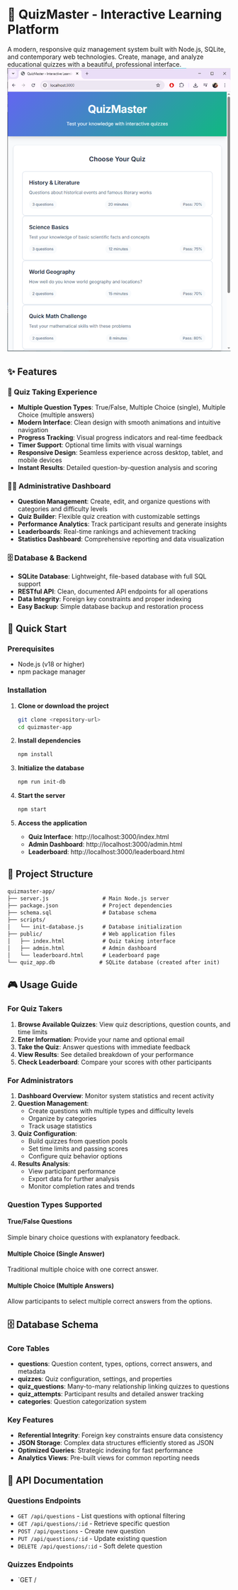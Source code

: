 # 🧠 QuizMaster - Interactive Learning Platform

A modern, responsive quiz management system built with Node.js, SQLite, and contemporary web technologies. Create, manage, and analyze educational quizzes with a beautiful, professional interface.
 ![Image Alt](https://github.com/stratum01/quizmaster/blob/fdd0e7bfa3398a6775784b482ad42ffe2238de09/screenshots/01-quiz_list_index.png)
## ✨ Features

### 🎯 Quiz Taking Experience
- **Multiple Question Types**: True/False, Multiple Choice (single), Multiple Choice (multiple answers)
- **Modern Interface**: Clean design with smooth animations and intuitive navigation
- **Progress Tracking**: Visual progress indicators and real-time feedback
- **Timer Support**: Optional time limits with visual warnings
- **Responsive Design**: Seamless experience across desktop, tablet, and mobile devices
- **Instant Results**: Detailed question-by-question analysis and scoring

### 👩‍💼 Administrative Dashboard
- **Question Management**: Create, edit, and organize questions with categories and difficulty levels
- **Quiz Builder**: Flexible quiz creation with customizable settings
- **Performance Analytics**: Track participant results and generate insights
- **Leaderboards**: Real-time rankings and achievement tracking
- **Statistics Dashboard**: Comprehensive reporting and data visualization

### 🗄️ Database & Backend
- **SQLite Database**: Lightweight, file-based database with full SQL support
- **RESTful API**: Clean, documented API endpoints for all operations
- **Data Integrity**: Foreign key constraints and proper indexing
- **Easy Backup**: Simple database backup and restoration process

## 🚀 Quick Start

### Prerequisites
- Node.js (v18 or higher)
- npm package manager

### Installation

1. **Clone or download the project**
   ```bash
   git clone <repository-url>
   cd quizmaster-app
   ```

2. **Install dependencies**
   ```bash
   npm install
   ```

3. **Initialize the database**
   ```bash
   npm run init-db
   ```

4. **Start the server**
   ```bash
   npm start
   ```

5. **Access the application**
   - **Quiz Interface**: http://localhost:3000/index.html
   - **Admin Dashboard**: http://localhost:3000/admin.html
   - **Leaderboard**: http://localhost:3000/leaderboard.html

## 📁 Project Structure

```
quizmaster-app/
├── server.js                 # Main Node.js server
├── package.json              # Project dependencies
├── schema.sql                # Database schema
├── scripts/
│   └── init-database.js      # Database initialization
├── public/                   # Web application files
│   ├── index.html            # Quiz taking interface
│   ├── admin.html            # Admin dashboard
│   └── leaderboard.html      # Leaderboard page
└── quiz_app.db              # SQLite database (created after init)
```

## 🎮 Usage Guide

### For Quiz Takers

1. **Browse Available Quizzes**: View quiz descriptions, question counts, and time limits
2. **Enter Information**: Provide your name and optional email
3. **Take the Quiz**: Answer questions with immediate feedback
4. **View Results**: See detailed breakdown of your performance
5. **Check Leaderboard**: Compare your scores with other participants

### For Administrators

1. **Dashboard Overview**: Monitor system statistics and recent activity
2. **Question Management**: 
   - Create questions with multiple types and difficulty levels
   - Organize by categories
   - Track usage statistics
3. **Quiz Configuration**:
   - Build quizzes from question pools
   - Set time limits and passing scores
   - Configure quiz behavior options
4. **Results Analysis**: 
   - View participant performance
   - Export data for further analysis
   - Monitor completion rates and trends

### Question Types Supported

#### True/False Questions
Simple binary choice questions with explanatory feedback.

#### Multiple Choice (Single Answer)
Traditional multiple choice with one correct answer.

#### Multiple Choice (Multiple Answers)
Allow participants to select multiple correct answers from the options.

## 🗄️ Database Schema

### Core Tables

- **questions**: Question content, types, options, correct answers, and metadata
- **quizzes**: Quiz configuration, settings, and properties
- **quiz_questions**: Many-to-many relationship linking quizzes to questions
- **quiz_attempts**: Participant results and detailed answer tracking
- **categories**: Question categorization system

### Key Features

- **Referential Integrity**: Foreign key constraints ensure data consistency
- **JSON Storage**: Complex data structures efficiently stored as JSON
- **Optimized Queries**: Strategic indexing for fast performance
- **Analytics Views**: Pre-built views for common reporting needs

## 🔧 API Documentation

### Questions Endpoints
- `GET /api/questions` - List questions with optional filtering
- `GET /api/questions/:id` - Retrieve specific question
- `POST /api/questions` - Create new question
- `PUT /api/questions/:id` - Update existing question
- `DELETE /api/questions/:id` - Soft delete question

### Quizzes Endpoints
- `GET /
